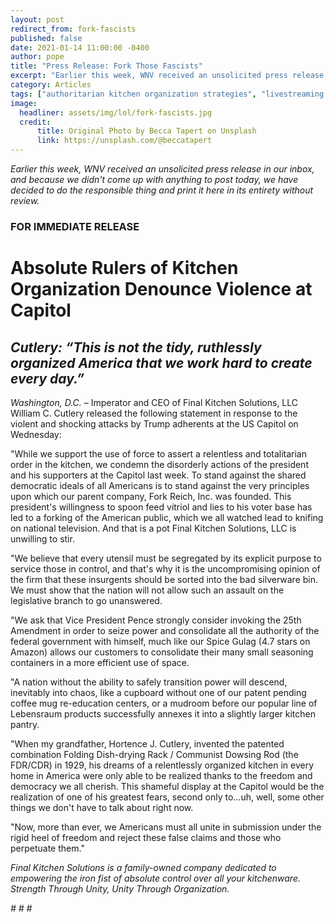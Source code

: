 ```yaml
---
layout: post
redirect_from: fork-fascists
published: false
date: 2021-01-14 11:00:00 -0400
author: pope
title: "Press Release: Fork Those Fascists"
excerpt: "Earlier this week, WNV received an unsolicited press release, and because we didn't come up with anything to post, we have decided to do the responsible thing and print it here in its entirety without review."
category: Articles
tags: ["authoritarian kitchen organization strategies", "livestreaming your felonies", "forking", "my totalitarian kitchen", "press release", "fascism", "breaking news", "cooking", "Donald Trump", "government", "Mike Pence", "doing fascism incorrectly", "coup", "societal norms are stupid", "I'm sure it'll work out fine", "2021", "Don't do this. Seriously.", "politics", "Spice Gulag", "light treason", "a soupçon of sedition"]
image:
  headliner: assets/img/lol/fork-fascists.jpg
  credit: 
      title: Original Photo by Becca Tapert on Unsplash
      link: https://unsplash.com/@beccatapert
---
```


*Earlier this week, WNV received an unsolicited press release in our inbox, and because we didn't come up with anything to post today, we have decided to do the responsible thing and print it here in its entirety without review.*

### FOR IMMEDIATE RELEASE

# Absolute Rulers of Kitchen Organization Denounce Violence at Capitol

## *Cutlery: “This is not the tidy, ruthlessly organized America that we work hard to create every day.”*

*Washington, D.C.* – Imperator and CEO of Final Kitchen Solutions, LLC William C. Cutlery released the following statement in response to the violent and shocking attacks by Trump adherents at the US Capitol on Wednesday:

"While we support the use of force to assert a relentless and totalitarian order in the kitchen, we condemn the disorderly actions of the president and his supporters at the Capitol last week. To stand against the shared democratic ideals of all Americans is to stand against the very principles upon which our parent company, Fork Reich, Inc. was founded. This president's willingness to spoon feed vitriol and lies to his voter base has led to a forking of the American public, which we all watched lead to knifing on national television. And that is a pot Final Kitchen Solutions, LLC is unwilling to stir.

"We believe that every utensil must be segregated by its explicit purpose to service those in control, and that's why it is the uncompromising opinion of the firm that these insurgents should be sorted into the bad silverware bin. We must show that the nation will not allow such an assault on the legislative branch to go unanswered.

"We ask that Vice President Pence strongly consider invoking the 25th Amendment in order to seize power and consolidate all the authority of the federal government with himself, much like our Spice Gulag (4.7 stars on Amazon) allows our customers to consolidate their many small seasoning containers in a more efficient use of space.

"A nation without the ability to safely transition power will descend, inevitably into chaos, like a cupboard without one of our patent pending coffee mug re-education centers, or a mudroom before our popular line of Lebensraum products successfully annexes it into a slightly larger kitchen pantry.

"When my grandfather, Hortence J. Cutlery, invented the patented combination Folding Dish-drying Rack / Communist Dowsing Rod (the FDR/CDR) in 1929, his dreams of a relentlessly organized kitchen in every home in America were only able to be realized thanks to the freedom and democracy we all cherish. This shameful display at the Capitol would be the realization of one of his greatest fears, second only to...uh, well, some other things we don't have to talk about right now.

"Now, more than ever, we Americans must all unite in submission under the rigid heel of freedom and reject these false claims and those who perpetuate them."

*Final Kitchen Solutions is a family-owned company dedicated to empowering the iron fist of absolute control over all your kitchenware. Strength Through Unity, Unity Through Organization.*

<p class="text-center"><em># # #</em></p>